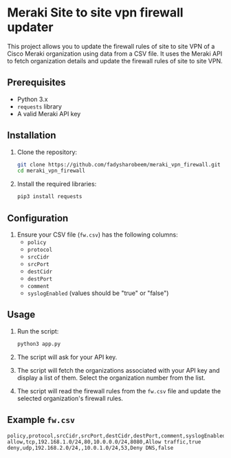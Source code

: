 # Meraki Site to site vpn firewall updater
This project allows you to update the firewall rules of site to site VPN of a Cisco Meraki organization using data from a CSV file. It uses the Meraki API to fetch organization details and update the firewall rules of site to site VPN.

## Prerequisites

- Python 3.x
- `requests` library
- A valid Meraki API key

## Installation

1. Clone the repository:
    ```sh
    git clone https://github.com/fadysharobeem/meraki_vpn_firewall.git
    cd meraki_vpn_firewall
    ```

2. Install the required libraries:
    ```sh
    pip3 install requests
    ```

## Configuration

1. Ensure your CSV file (`fw.csv`) has the following columns:
    - `policy`
    - `protocol`
    - `srcCidr`
    - `srcPort`
    - `destCidr`
    - `destPort`
    - `comment`
    - `syslogEnabled` (values should be "true" or "false")

## Usage

1. Run the script:
    ```sh
    python3 app.py
    ```

2. The script will ask for your API key.

3. The script will fetch the organizations associated with your API key and display a list of them. Select the organization number from the list.

4. The script will read the firewall rules from the `fw.csv` file and update the selected organization's firewall rules.

## Example `fw.csv`

```csv
policy,protocol,srcCidr,srcPort,destCidr,destPort,comment,syslogEnabled
allow,tcp,192.168.1.0/24,80,10.0.0.0/24,8080,Allow traffic,true
deny,udp,192.168.2.0/24,,10.0.1.0/24,53,Deny DNS,false
